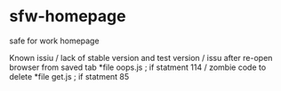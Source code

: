 # sfw-homepage
safe for work homepage

Known issiu
/ lack of stable version and test version
/ issu after re-open browser from saved tab
  *file oops.js ; if statment 114
/ zombie code to delete
  *file get.js ; if statment 85

